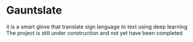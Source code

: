# Gauntslate
it is a smart glove that translate sign language to text using deep learning 
The project is still under construction and not yet have been completed
